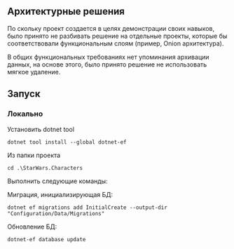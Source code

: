 ## Архитектурные решения

По скольку проект создается в целях демонстрации своих навыков, было принято не разбивать решение на отдельные проекты, которые бы соответствовали функциональным слоям (пример, Onion архитектура).

В общих функциональных требованиях нет упоминания архивации данных, на основе этого, было принято решение не использовать мягкое удаление.

## Запуск

### Локально

Установить dotnet tool

```shell
dotnet tool install --global dotnet-ef
```

Из папки проекта
```
cd .\StarWars.Characters
```

Выполнить следующие команды:

Миграция, инициализирующая БД:
```shell
dotnet ef migrations add InitialCreate --output-dir "Configuration/Data/Migrations"
```

Обновление БД:
```shell
dotnet-ef database update
```
